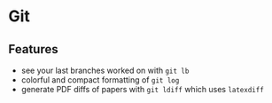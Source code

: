 # Git

## Features

* see your last branches worked on with `git lb`
* colorful and compact formatting of `git log`
* generate PDF diffs of papers with `git ldiff` which uses `latexdiff`

